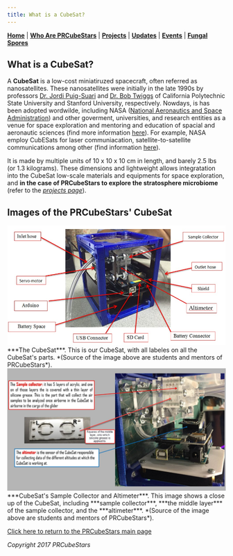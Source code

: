```yaml
---
title: What is a CubeSat?
---  
```



[**Home**](https://friveramariani.github.io/PRCubeStars/) | [**Who Are PRCubeStars**](https://friveramariani.github.io/PRCubeStars/about) | [**Projects**](https://friveramariani.github.io/PRCubeStars/projects) | [**Updates**](https://friveramariani.github.io/PRCubeStars/updates) | [**Events**](https://friveramariani.github.io/PRCubeStars/images) | [**Fungal Spores**](https://friveramariani.github.io/PRCubeStars/fungi)

## What is a CubeSat?

A **CubeSat** is a low-cost miniatiruzed spacecraft, often referred as nanosatellites. These nanosatellites were initially in the late 1990s by professors [Dr. Jordi Puig-Suari](https://en.wikipedia.org/wiki/Jordi_Puig-Suari) and [Dr. Bob Twiggs](https://en.wikipedia.org/wiki/Bob_Twiggs) of California Polytechnic State University and Stanford University, respectively. Nowdays, is has been adopted wordwilde, including NASA ([National Aeronautics and Space Administration](https://www.nasa.gov/)) and other goverment, universities, and research entities as a venue for space exploration and mentoring and education of spacial and aeronautic sciences (find more information [here](https://en.wikipedia.org/wiki/CubeSat)). For example, NASA employ CubESats for laser communiacation, satellite-to-satellite communications among other (find information [here](https://www.nasa.gov/feature/nasa-s-cubesat-launch-initiative-broadens-access-to-space-for-educators-nonprofits)).

It is made by multiple units of 10 x 10 x 10 cm in length, and barely 2.5 lbs (or 1.3 kilograms). These dimensions and lightweight allows integratation into the CubeSat low-scale materials and equipments for space exploration, and **in the case of PRCubeStars to explore the stratosphere microbiome** (refer to the [*projects page*](https://friveramariani.github.io/PRCubeStars/projects)).

## Images of the PRCubeStars' CubeSat

<img src="Images/CubeSat-AllParts.jpg" alt="hi" class="inline"/>
***The CubeSat***. This is our CubeSat, with all labeles on all the CubeSat's parts. *(Source of the image above are students and mentors of PRCubeStars*).


<img src="Images/CubeSat-CloseUp.jpg" alt="hi" class="inline"/>
***CubeSat's Sample Collector and Altimeter***. This image shows a close up of the CubeSat, including ***sample collector***, ***the middle layer*** of the sample collector, and the ***altimeter***. *(Source of the image above are students and mentors of PRCubeStars*).

<script>
  (function(i,s,o,g,r,a,m){i['GoogleAnalyticsObject']=r;i[r]=i[r]||function(){
  (i[r].q=i[r].q||[]).push(arguments)},i[r].l=1*new Date();a=s.createElement(o),
  m=s.getElementsByTagName(o)[0];a.async=1;a.src=g;m.parentNode.insertBefore(a,m)
  })(window,document,'script','https://www.google-analytics.com/analytics.js','ga');

  ga('create', 'UA-103557590-2', 'auto');
  ga('send', 'pageview');

</script>

[Click here to return to the PRCubeStars main page](https://friveramariani.github.io/PRCubeStars/)

*Copyright 2017 PRCubeStars*